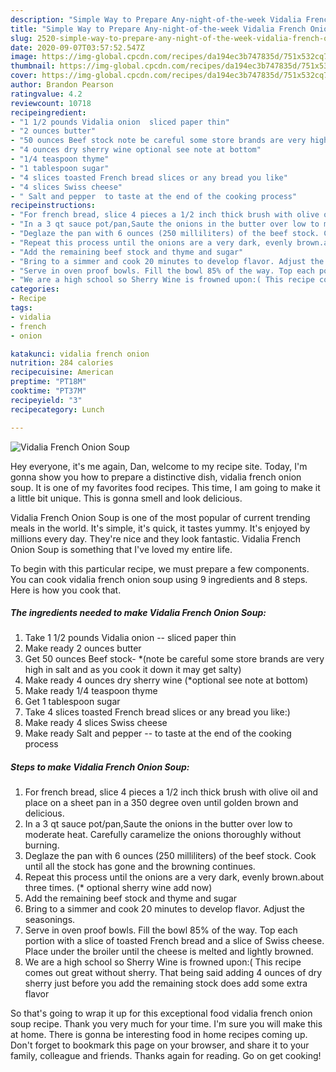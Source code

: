 ```yaml
---
description: "Simple Way to Prepare Any-night-of-the-week Vidalia French Onion Soup"
title: "Simple Way to Prepare Any-night-of-the-week Vidalia French Onion Soup"
slug: 2520-simple-way-to-prepare-any-night-of-the-week-vidalia-french-onion-soup
date: 2020-09-07T03:57:52.547Z
image: https://img-global.cpcdn.com/recipes/da194ec3b747835d/751x532cq70/vidalia-french-onion-soup-recipe-main-photo.jpg
thumbnail: https://img-global.cpcdn.com/recipes/da194ec3b747835d/751x532cq70/vidalia-french-onion-soup-recipe-main-photo.jpg
cover: https://img-global.cpcdn.com/recipes/da194ec3b747835d/751x532cq70/vidalia-french-onion-soup-recipe-main-photo.jpg
author: Brandon Pearson
ratingvalue: 4.2
reviewcount: 10718
recipeingredient:
- "1 1/2 pounds Vidalia onion  sliced paper thin"
- "2 ounces butter"
- "50 ounces Beef stock note be careful some store brands are very high in salt and as you cook it down it may get salty"
- "4 ounces dry sherry wine optional see note at bottom"
- "1/4 teaspoon thyme"
- "1 tablespoon sugar"
- "4 slices toasted French bread slices or any bread you like"
- "4 slices Swiss cheese"
- " Salt and pepper  to taste at the end of the cooking process"
recipeinstructions:
- "For french bread, slice 4 pieces a 1/2 inch thick brush with olive oil and place on a sheet pan in a 350 degree oven until golden brown and delicious."
- "In a 3 qt sauce pot/pan,Saute the onions in the butter over low to moderate heat. Carefully caramelize the onions thoroughly without burning."
- "Deglaze the pan with 6 ounces (250 milliliters) of the beef stock. Cook until all the stock has gone and the browning continues."
- "Repeat this process until the onions are a very dark, evenly brown.about three times. (* optional sherry wine add now)"
- "Add the remaining beef stock and thyme and sugar"
- "Bring to a simmer and cook 20 minutes to develop flavor. Adjust the seasonings."
- "Serve in oven proof bowls. Fill the bowl 85% of the way. Top each portion with a slice of toasted French bread and a slice of Swiss cheese. Place under the broiler until the cheese is melted and lightly browned."
- "We are a high school so Sherry Wine is frowned upon:( This recipe comes out great without sherry. That being said adding 4 ounces of dry sherry just before you add the remaining stock does add some extra flavor"
categories:
- Recipe
tags:
- vidalia
- french
- onion

katakunci: vidalia french onion 
nutrition: 284 calories
recipecuisine: American
preptime: "PT18M"
cooktime: "PT37M"
recipeyield: "3"
recipecategory: Lunch

---
```



![Vidalia French Onion Soup](https://img-global.cpcdn.com/recipes/da194ec3b747835d/751x532cq70/vidalia-french-onion-soup-recipe-main-photo.jpg)

Hey everyone, it's me again, Dan, welcome to my recipe site. Today, I'm gonna show you how to prepare a distinctive dish, vidalia french onion soup. It is one of my favorites food recipes. This time, I am going to make it a little bit unique. This is gonna smell and look delicious.



Vidalia French Onion Soup is one of the most popular of current trending meals in the world. It's simple, it's quick, it tastes yummy. It's enjoyed by millions every day. They're nice and they look fantastic. Vidalia French Onion Soup is something that I've loved my entire life.


To begin with this particular recipe, we must prepare a few components. You can cook vidalia french onion soup using 9 ingredients and 8 steps. Here is how you cook that.

<!--inarticleads1-->

##### The ingredients needed to make Vidalia French Onion Soup:

1. Take 1 1/2 pounds Vidalia onion -- sliced paper thin
1. Make ready 2 ounces butter
1. Get 50 ounces Beef stock- *(note be careful some store brands are very high in salt and as you cook it down it may get salty)
1. Make ready 4 ounces dry sherry wine (*optional see note at bottom)
1. Make ready 1/4 teaspoon thyme
1. Get 1 tablespoon sugar
1. Take 4 slices toasted French bread slices or any bread you like:)
1. Make ready 4 slices Swiss cheese
1. Make ready  Salt and pepper -- to taste at the end of the cooking process




<!--inarticleads2-->

##### Steps to make Vidalia French Onion Soup:

1. For french bread, slice 4 pieces a 1/2 inch thick brush with olive oil and place on a sheet pan in a 350 degree oven until golden brown and delicious.
1. In a 3 qt sauce pot/pan,Saute the onions in the butter over low to moderate heat. Carefully caramelize the onions thoroughly without burning.
1. Deglaze the pan with 6 ounces (250 milliliters) of the beef stock. Cook until all the stock has gone and the browning continues.
1. Repeat this process until the onions are a very dark, evenly brown.about three times. (* optional sherry wine add now)
1. Add the remaining beef stock and thyme and sugar
1. Bring to a simmer and cook 20 minutes to develop flavor. Adjust the seasonings.
1. Serve in oven proof bowls. Fill the bowl 85% of the way. Top each portion with a slice of toasted French bread and a slice of Swiss cheese. Place under the broiler until the cheese is melted and lightly browned.
1. We are a high school so Sherry Wine is frowned upon:( This recipe comes out great without sherry. That being said adding 4 ounces of dry sherry just before you add the remaining stock does add some extra flavor




So that's going to wrap it up for this exceptional food vidalia french onion soup recipe. Thank you very much for your time. I'm sure you will make this at home. There is gonna be interesting food in home recipes coming up. Don't forget to bookmark this page on your browser, and share it to your family, colleague and friends. Thanks again for reading. Go on get cooking!
